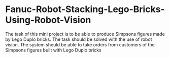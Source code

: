 # Fanuc-Robot-Stacking-Lego-Bricks-Using-Robot-Vision
The task of this mini project is to be able to produce Simpsons figures made by Lego Duplo bricks. The task should be solved with the use of robot vision.   The system should be able to take orders from customers of the Simpsons figures built with Lego Duplo bricks
